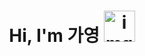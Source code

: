 <h1 align="center">Hi, I'm 가영 
<img src="http://www.fashionbiz.co.kr/images/TN/AR/6-%ED%8A%B8%EC%9C%84%ED%8B%B03.JPG" alt="img" style="width: 50px; height: 50px;"/>
</h1>
